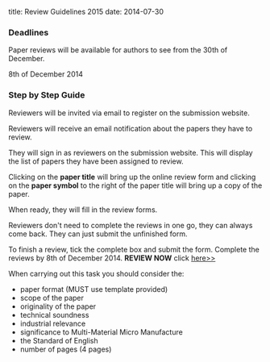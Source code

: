 title: Review Guidelines 2015
date: 2014-07-30 

### Deadlines



Paper reviews will be available for authors to see from the 30th of December. 
 
     
8th of December 2014

### Step by Step Guide



Reviewers will be invited via email to register on the submission website. 

Reviewers will receive an email notification about the papers they have to review. 

They will sign in as reviewers on the submission website. This will display the list of papers they have been assigned to review.  

Clicking on the **paper title** will bring up the online review form and clicking on the **paper symbol** to the right of the paper title will bring up a copy of the paper. 

When ready, they will fill in the review forms. 

Reviewers don't need to complete the reviews in one go, they can always come back. They can just submit the unfinished form. 

To finish a review, tick the complete box and submit the form. Complete the reviews by 8th of December 2014. **REVIEW NOW**  click [here>>](/4m-association/http://conference.4m-association.org/review/signin.php)


When carrying out this task you should consider the:



<ul>
  <li>paper format (MUST use template provided)</li>
  <li>scope of the paper</li>
  <li>originality of the paper</li>
  <li>technical soundness</li>
  <li>industrial relevance</li>
  <li>significance to Multi-Material Micro Manufacture</li>
  <li>the Standard of English</li>
  <li>number of pages (4 pages)</li>
</ul>